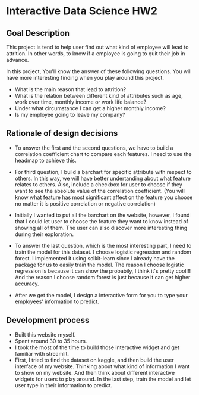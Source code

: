 # Interactive Data Science HW2


## Goal Description

This project is tend to help user find out what kind of employee will lead to attrition. In other words, to know if a employee is going to quit their job in advance.

In this project, You'll know the answer of these following questions. You will have more interesting finding when you play around this project.

 - What is the main reason that lead to attrition?
 - What is the relation between different kind of attributes such as age, work over time, monthly income or work life balance?
- Under what circumstance I can get a higher monthly income?  
- Is my employee going to leave my company?

## Rationale of design decisions

 - To answer the first and the second questions, we have to build a correlation coefficient chart to compare each features. I need to use the headmap to achieve this.
 
 - For third question, I build a barchart for specific attribute with respect to others. In this way, we will have better undertanding about what feature relates to others. Also, include a checkbox for user to choose if they want to see the absolute value of the correlation coefficient. (You will know what feature has most significant affect on the feature you choose no matter it is positive correlation or negative correlation)

 - Initially I wanted to put all the barchart on the website, however, I found that I could let user to choose the feature they want to know instead of showing all of them. The user can also discover more interesting thing during their exploration.

- To answer the last question, which is the most interesting part, I need to train the model for this dataset. I choose logistic regression and random forest. I implemented it using scikit-learn since I already have the package for us to easily train the model. The reason I choose logistic regression is because it can show the probabily, I think it's pretty cool!!! And the reason I choose random forest is just because it can get higher accuracy.

- After we get the model, I design a interactive form for you to type your employees' information to predict. 


## Development process

- Built this website myself.
- Spent around 30 to 35 hours.
- I took the most of the time to build those interactive widget and get familiar with streamlit.
- First, I tried to find the dataset on kaggle, and then build the user interface of my website. Thinking about what kind of information I want to show on my website. And then think about different interactive widgets for users to play around. In the last step, train the model and let user type in their information to predict.